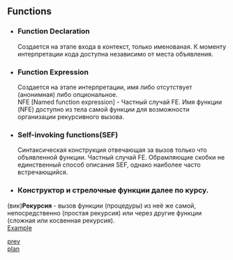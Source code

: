 <h2>Functions</h2>

<ul>
<li>
<h3>Function Declaration</h3>
Создается на этапе входа в контекст, только именованая.
К моменту интерпретации кода доступна независимо от места объявления.
</li>

<li>
<h3>Function Expression</h3>
Создается на этапе интерпретации,
имя либо отсутствует (анонимная) либо опциональное.
<br/>
NFE [Named function expression] - Частный случай FE.
Имя функции (NFE) доступно из тела самой функции для возможности организации рекурсивного вызова.
</li>

<li>
<h3>Self-invoking functions(SEF)</h3>
Синтаксическая конструкция отвечающая за вызов только что объявленной функции.
Частный случай FE.
Обрамляющие скобки не единственный способ описания SEF, однако наиболее часто встречающийся.
</li>

<li>
<h3>
Конструктор и стрелочные функции далее по курсу.
</h3>
</li>
</ul>

<div>
(вик)<strong>Рекурсия</strong> - вызов функции (процедуры) из неё же самой, непосредственно (простая рекурсия) или через другие функции (сложная или косвенная рекурсия).
</div>

<div>
<a href="https://codepen.io/paawel/pen/QrWdMm?editors=0012">Example</a>
</div>

<a href="02.md">prev</a>
<br/>
<a href="00.md">plan</a>

